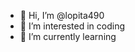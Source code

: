 - 👋 Hi, I’m @lopita490
- 👀 I’m interested in coding 
- 🌱 I’m currently learning 

<!---
lopita490/lopita490 is a ✨ special ✨ repository because its `README.md` (this file) appears on your GitHub profile.
You can click the Preview link to take a look at your changes.
--->
